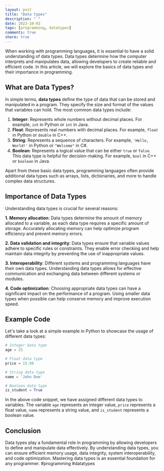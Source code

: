 ```yaml
---
layout: post
title: "Data types"
description: " "
date: 2023-10-03
tags: [programming, datatypes]
comments: true
share: true
---
```


When working with programming languages, it is essential to have a solid understanding of data types. Data types determine how the computer interprets and manipulates data, allowing developers to create reliable and efficient code. In this article, we will explore the basics of data types and their importance in programming.

## What are Data Types?

In simple terms, **data types** define the type of data that can be stored and manipulated in a program. They specify the size and format of the values that variables can hold. The most common data types include:

1. **Integer**: Represents whole numbers without decimal places. For example, `int` in Python or `int` in Java.
2. **Float**: Represents real numbers with decimal places. For example, `float` in Python or `double` in C++.
3. **String**: Represents a sequence of characters. For example, `'Hello, World!'` in Python or `"Welcome"` in C#.
4. **Boolean**: Represents a logical value that can be either `true` or `false`. This data type is helpful for decision-making. For example, `bool` in C++ or `boolean` in Java.

Apart from these basic data types, programming languages often provide additional data types such as arrays, lists, dictionaries, and more to handle complex data structures.

## Importance of Data Types

Understanding data types is crucial for several reasons:

**1. Memory allocation**: Data types determine the amount of memory allocated to a variable, as each data type requires a specific amount of storage. Accurately allocating memory can help optimize program efficiency and prevent memory errors.

**2. Data validation and integrity**: Data types ensure that variable values adhere to specific rules or constraints. They enable error checking and help maintain data integrity by preventing the use of inappropriate values.

**3. Interoperability**: Different systems and programming languages have their own data types. Understanding data types allows for effective communication and exchanging data between different systems or modules.

**4. Code optimization**: Choosing appropriate data types can have a significant impact on the performance of a program. Using smaller data types when possible can help conserve memory and improve execution speed.

## Example Code

Let's take a look at a simple example in Python to showcase the usage of different data types:

```python
# Integer data type
age = 25

# Float data type
price = 15.99

# String data type
name = 'John Doe'

# Boolean data type
is_student = True
```

In the above code snippet, we have assigned different data types to variables. The variable `age` represents an integer value, `price` represents a float value, `name` represents a string value, and `is_student` represents a boolean value.

## Conclusion

Data types play a fundamental role in programming by allowing developers to define and manipulate data effectively. By understanding data types, you can ensure efficient memory usage, data integrity, system interoperability, and code optimization. Mastering data types is an essential foundation for any programmer. #programming #datatypes